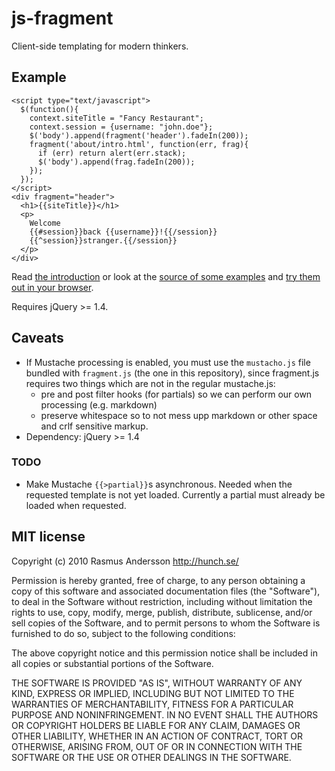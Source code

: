 # js-fragment

Client-side templating for modern thinkers.

## Example

    <script type="text/javascript">
      $(function(){
        context.siteTitle = "Fancy Restaurant";
        context.session = {username: "john.doe"};
        $('body').append(fragment('header').fadeIn(200));
        fragment('about/intro.html', function(err, frag){
          if (err) return alert(err.stack);
          $('body').append(frag.fadeIn(200));
        });
      });
    </script>
    <div fragment="header">
      <h1>{{siteTitle}}</h1>
      <p>
        Welcome
        {{#session}}back {{username}}!{{/session}}
        {{^session}}stranger.{{/session}}
      </p>
    </div>

Read [the introduction](http://hunch.se/js-fragment/) or look at the [source of some examples](http://github.com/rsms/js-fragment/blob/master/examples/basics.html) and [try them out in your browser](http://hunch.se/js-fragment/examples/basics.html).

Requires jQuery >= 1.4.

## Caveats

- If Mustache processing is enabled, you must use the `mustacho.js` file bundled with `fragment.js` (the one in this repository), since fragment.js requires two things which are not in the regular mustache.js:
  - pre and post filter hooks (for partials) so we can perform our own processing (e.g. markdown)
  - preserve whitespace so to not mess upp markdown or other space and crlf sensitive markup.
- Dependency: jQuery >= 1.4

### TODO

- Make Mustache `{{>partial}}`s asynchronous. Needed when the requested template is not yet loaded. Currently a partial must already be loaded when requested.

## MIT license

Copyright (c) 2010 Rasmus Andersson <http://hunch.se/>

Permission is hereby granted, free of charge, to any person obtaining a copy
of this software and associated documentation files (the "Software"), to deal
in the Software without restriction, including without limitation the rights
to use, copy, modify, merge, publish, distribute, sublicense, and/or sell
copies of the Software, and to permit persons to whom the Software is
furnished to do so, subject to the following conditions:

The above copyright notice and this permission notice shall be included in
all copies or substantial portions of the Software.

THE SOFTWARE IS PROVIDED "AS IS", WITHOUT WARRANTY OF ANY KIND, EXPRESS OR
IMPLIED, INCLUDING BUT NOT LIMITED TO THE WARRANTIES OF MERCHANTABILITY,
FITNESS FOR A PARTICULAR PURPOSE AND NONINFRINGEMENT. IN NO EVENT SHALL THE
AUTHORS OR COPYRIGHT HOLDERS BE LIABLE FOR ANY CLAIM, DAMAGES OR OTHER
LIABILITY, WHETHER IN AN ACTION OF CONTRACT, TORT OR OTHERWISE, ARISING FROM,
OUT OF OR IN CONNECTION WITH THE SOFTWARE OR THE USE OR OTHER DEALINGS IN
THE SOFTWARE.

